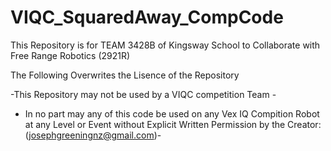 # VIQC_SquaredAway_CompCode

This Repository is for TEAM 3428B of Kingsway School to Collaborate with Free Range Robotics (2921R)

The Following Overwrites the Lisence of the Repository

 -This Repository may not be used by a VIQC competition Team -
 
 - In no part may any of this code be used on any Vex IQ Compition Robot at any Level or Event without Explicit Written Permission by the Creator: (josephgreeningnz@gmail.com)-
